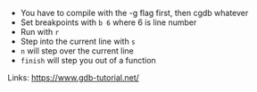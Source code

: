 - You have to compile with the -g flag first, then cgdb whatever
- Set breakpoints with `b 6` where 6 is line number
- Run with `r`
- Step into the current line with `s`
- `n` will step over the current line
- `finish` will step you out of a function

Links:
https://www.gdb-tutorial.net/
